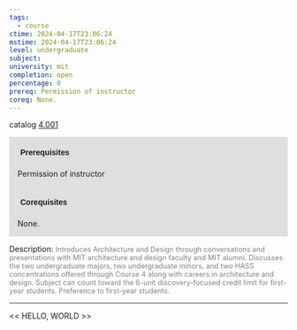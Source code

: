 ```yaml
---
tags:
  - course
ctime: 2024-04-17T23:06:24
mstime: 2024-04-17T23:06:24
level: undergraduate
subject: 
university: mit
completion: open
percentage: 0
prereq: Permission of instructor
coreq: None.
---
```


catalog [4.001](http://student.mit.edu/catalog/m4a.html#4.001)

<span style="display: block; padding: 15px; background-color: rgb(100, 100, 100, 0.2);"><font id="m_prereq3009_0" style="display: block; font-family: Arial, sans-serif; font-weight: bold; padding: 5px">Prerequisites</font><br><span id="prereq3009_0">Permission of instructor</span></span>
<span style="display: block; padding: 15px; background-color: rgb(100, 100, 100, 0.2);"><font id="m_coreq3009_0" style="display: block; font-family: Arial, sans-serif; font-weight: bold; padding: 5px">Corequisites</font><br><span id="coreq3009_0">None.</span></span>

<font style="">Description:</font>
<font style="color: grey; font-size: 0.8rem;">Introduces Architecture and Design through conversations and presentations with MIT architecture and design faculty and MIT alumni. Discusses the two undergraduate majors, two undergraduate minors, and two HASS concentrations offered through Course 4 along with careers in architecture and design. Subject can count toward the 6-unit discovery-focused credit limit for first-year students. Preference to first-year students.</font>



---

<< HELLO, WORLD >>
